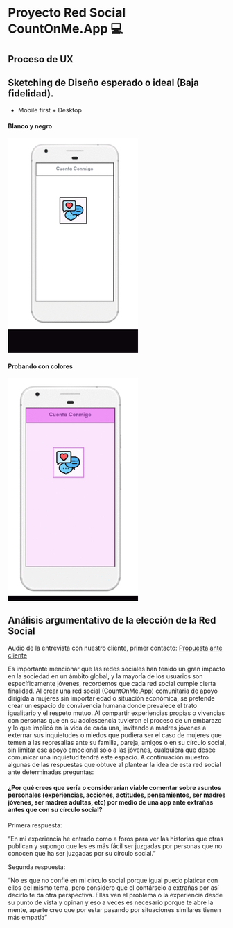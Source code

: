 # Proyecto Red Social CountOnMe.App :computer:
## **Proceso de UX**

## Sketching de Diseño esperado o ideal (Baja fidelidad).
- Mobile first + Desktop

#### Blanco y negro
![Prototipo_blanco y negro](../images/prototipo_b&w.gif)

#### Probando con colores
![Prototipo_blanco y negro](../images/prototipo_color.gif)

## Análisis argumentativo de la elección de la Red Social

Audio de la entrevista con nuestro cliente, primer contacto:
 [Propuesta ante cliente](https://drive.google.com/drive/folders/18EQK_W0VwR8XwphCerMWz2ONYNA98P0K?usp=sharing)

 Es importante mencionar que las redes sociales han tenido un gran impacto en la sociedad en un ámbito global, y  la mayoría de los usuarios son específicamente jóvenes, recordemos que cada red social cumple cierta finalidad.
Al crear una red social (CountOnMe.App) comunitaria de apoyo dirigida a mujeres sin importar edad o situación económica, se pretende crear un espacio de convivencia humana donde prevalece el trato igualitario y el respeto mutuo. Al compartir experiencias propias  o vivencias con personas que en su adolescencia tuvieron el proceso de un embarazo y lo que implicó en la vida de cada una, invitando a madres jóvenes a externar sus inquietudes o miedos que pudiera ser el caso de mujeres que temen a las represalias ante su familia, pareja, amigos o en su círculo social, sin limitar ese apoyo emocional sólo a las jóvenes, cualquiera que desee comunicar una inquietud tendrá este espacio.
A continuación muestro algunas de las respuestas que obtuve al plantear la idea de esta red social ante determinadas preguntas:

#### ¿Por qué crees que sería o considerarían viable comentar  sobre asuntos personales (experiencias, acciones, actitudes, pensamientos, ser madres jóvenes, ser madres adultas, etc) por medio de una app ante extrañas antes que con su círculo social?

Primera respuesta:

“En mi experiencia he entrado como a foros para ver las historias que otras publican y  supongo que les es más fácil ser juzgadas por personas que no conocen que ha ser juzgadas por su círculo social.”

Segunda respuesta:

“No es que no confié en mi círculo social porque igual puedo platicar con ellos del mismo tema, pero considero que el contárselo a extrañas por así decirlo te da otra perspectiva. Ellas ven el problema o la experiencia desde su punto de vista y opinan y eso a veces es necesario porque te abre la mente, aparte creo que por estar pasando por situaciones similares tienen más empatía”


